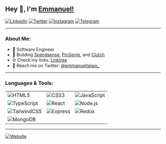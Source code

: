 ## Hey 👋, I'm [Emmanuel!](https://github.com/emmanueltaiwo/)

[![LinkedIn](https://img.shields.io/badge/LinkedIn-0e76a8?style=flat&logo=linkedin&logoColor=white)](https://www.linkedin.com/in/emmanueloluwafunso/)
[![Twitter](https://img.shields.io/badge/Twitter-00acee?style=flat&logo=twitter&logoColor=white)](https://twitter.com/emmanueltaiwo_)
[![Instagram](https://img.shields.io/badge/Instagram-e4405f?style=flat&logo=instagram&logoColor=white)](https://www.instagram.com/iamemmzy_/)
[![Telegram](https://img.shields.io/badge/Telegram-0088cc?style=flat&logo=telegram&logoColor=white)](https://t.me/iamemmzy)

---

### About Me:
- 💼 Software Engineer
- 🚀 Building [Spendsense](https://spendsense.com.ng), [PicGenie](https://picgenie.vercel.app), and [Clutch](https://cluthapp.vercel.app)
- 🌐 Check my links: [Linktree](https://linktr.ee/taiwoemmanuel)
- 💬 Reach me on Twitter: [@emmanueltaiwo_](https://twitter.com/emmanueltaiwo_)

---

### Languages & Tools:

<table>
  <tr>
    <td><img src="https://img.shields.io/badge/HTML5-E34F26?style=flat-square&logo=html5&logoColor=white" alt="HTML5" /></td>
    <td><img src="https://img.shields.io/badge/CSS3-1572B6?style=flat-square&logo=css3&logoColor=white" alt="CSS3" /></td>
    <td><img src="https://img.shields.io/badge/JavaScript-F7DF1E?style=flat-square&logo=javascript&logoColor=black" alt="JavaScript" /></td>
  </tr>
  <tr>
    <td><img src="https://img.shields.io/badge/TypeScript-007ACC?style=flat-square&logo=typescript&logoColor=white" alt="TypeScript" /></td>
    <td><img src="https://img.shields.io/badge/React-20232A?style=flat-square&logo=react&logoColor=61DAFB" alt="React" /></td>
    <td><img src="https://img.shields.io/badge/Node.js-43853D?style=flat-square&logo=node.js&logoColor=white" alt="Node.js" /></td>
  </tr>
  <tr>
    <td><img src="https://img.shields.io/badge/Tailwind_CSS-38B2AC?style=flat-square&logo=tailwind-css&logoColor=white" alt="TailwindCSS" /></td>
    <td><img src="https://img.shields.io/badge/Express.js-404D59?style=flat-square" alt="Express" /></td>
    <td><img src="https://img.shields.io/badge/Redux-593D88?style=flat-square&logo=redux&logoColor=white" alt="Redux" /></td>
  </tr>
  <tr>
    <td><img src="https://img.shields.io/badge/MongoDB-4EA94B?style=flat-square&logo=mongodb&logoColor=white" alt="MongoDB" /></td>
  </tr>
</table>

---

[![Website](https://img.shields.io/badge/Website-3b5998?style=flat-square&logo=google-chrome&logoColor=white)](https://dev.emmanueltaiwo.com.ng/)
